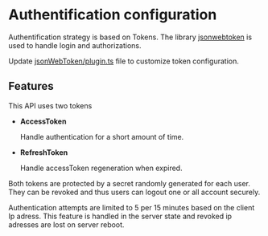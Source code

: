 # Authentification configuration

Authentification strategy is based on Tokens. The library [jsonwebtoken](https://github.com/auth0/node-jsonwebtoken) is used to handle login and authorizations.

Update [jsonWebToken/plugin.ts](../src/plugins/jsonWebToken/plugin.ts) file to customize token configuration.

## Features

This API uses two tokens

-   **AccessToken**

    Handle authentication for a short amount of time.

-   **RefreshToken**

    Handle accessToken regeneration when expired.

Both tokens are protected by a secret randomly generated for each user. They can be revoked and thus users can logout one or all account securely.

Authentication attempts are limited to 5 per 15 minutes based on the client Ip adress. This feature is handled in the server state and revoked ip adresses are lost on server reboot.
